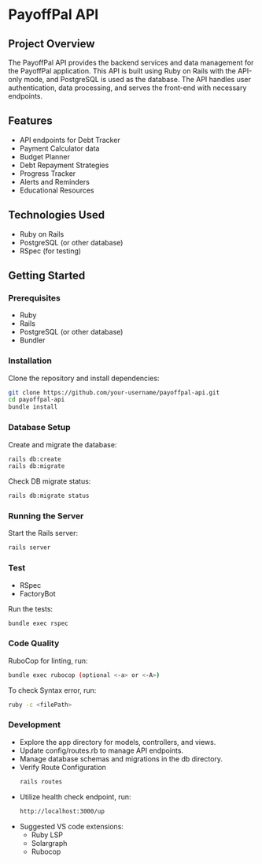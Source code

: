 # PayoffPal API

## Project Overview

The PayoffPal API provides the backend services and data management for the PayoffPal application. This API is built using Ruby on Rails with the API-only mode, and PostgreSQL is used as the database. The API handles user authentication, data processing, and serves the front-end with necessary endpoints.

## Features

- API endpoints for Debt Tracker
- Payment Calculator data
- Budget Planner
- Debt Repayment Strategies
- Progress Tracker
- Alerts and Reminders
- Educational Resources

## Technologies Used

- Ruby on Rails
- PostgreSQL (or other database)
- RSpec (for testing)

## Getting Started

### Prerequisites

- Ruby
- Rails
- PostgreSQL (or other database)
- Bundler

### Installation

Clone the repository and install dependencies:

```bash
git clone https://github.com/your-username/payoffpal-api.git
cd payoffpal-api
bundle install
```

### Database Setup

Create and migrate the database:

```bash
rails db:create
rails db:migrate
```

Check DB migrate status:

```bash
rails db:migrate status
```

### Running the Server

Start the Rails server:

```bash
rails server
```

### Test

- RSpec
- FactoryBot

Run the tests:

```bash
bundle exec rspec
```

### Code Quality

RuboCop for linting, run:

```bash
bundle exec rubocop (optional <-a> or <-A>)
```

To check Syntax error, run:

```bash
ruby -c <filePath>
```

### Development

- Explore the app directory for models, controllers, and views.
- Update config/routes.rb to manage API endpoints.
- Manage database schemas and migrations in the db directory.
- Verify Route Configuration
  ```bash
  rails routes
  ```
- Utilize health check endpoint, run:
  ```bash
  http://localhost:3000/up
  ```
- Suggested VS code extensions:
  - Ruby LSP
  - Solargraph
  - Rubocop
